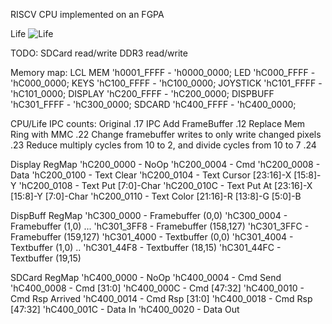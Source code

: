 RISCV CPU implemented on an FGPA

Life
![Life](life.gif)

TODO:
SDCard read/write
DDR3 read/write

Memory map:
LCL MEM     'h0001_FFFF - 'h0000_0000;
LED         'hC000_FFFF - 'hC000_0000;
KEYS        'hC100_FFFF - 'hC100_0000;
JOYSTICK    'hC101_FFFF - 'hC101_0000;
DISPLAY     'hC200_FFFF - 'hC200_0000;
DISPBUFF    'hC301_FFFF - 'hC300_0000;
SDCARD      'hC400_FFFF - 'hC400_0000;

CPU/Life IPC counts:
Original .17 IPC
Add FrameBuffer .12
Replace Mem Ring with MMC .22
Change framebuffer writes to only write changed pixels .23
Reduce multiply cycles from 10 to 2, and divide cycles from 10 to 7 .24

Display RegMap
'hC200_0000 - NoOp
'hC200_0004 - Cmd
'hC200_0008 - Data
'hC200_0100 - Text Clear
'hC200_0104 - Text Cursor [23:16]-X [15:8]-Y
'hC200_0108 - Text Put                       [7:0]-Char
'hC200_010C - Text Put At [23:16]-X [15:8]-Y [7:0]-Char
'hC200_0110 - Text Color  [21:16]-R [13:8]-G [5:0]-B 

DispBuff RegMap
'hC300_0000 - Framebuffer (0,0)
'hC300_0004 - Framebuffer (1,0)
...
'hC301_3FF8 - Framebuffer (158,127)
'hC301_3FFC - Framebuffer (159,127)
'hC301_4000 - Textbuffer  (0,0)
'hC301_4004 - Textbuffer  (1,0)
..
'hC301_44F8 - Textbuffer  (18,15)
'hC301_44FC - Textbuffer  (19,15)

SDCard RegMap
'hC400_0000 - NoOp
'hC400_0004 - Cmd Send
'hC400_0008 - Cmd [31:0]
'hC400_000C - Cmd [47:32]
'hC400_0010 - Cmd Rsp Arrived
'hC400_0014 - Cmd Rsp [31:0]
'hC400_0018 - Cmd Rsp [47:32]
'hC400_001C - Data In
'hC400_0020 - Data Out


